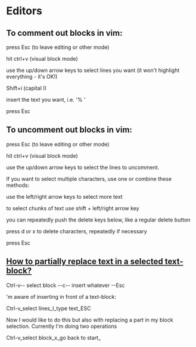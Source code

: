# Editors

## To comment out blocks in vim:

press Esc (to leave editing or other mode)

hit ctrl+v (visual block mode)

use the up/down arrow keys to select lines you want (it won't highlight everything - it's OK!)

Shift+i (capital I)

insert the text you want, i.e. '% '

press Esc

## To uncomment out blocks in vim:

press Esc (to leave editing or other mode)

hit ctrl+v (visual block mode)

use the up/down arrow keys to select the lines to uncomment.

If you want to select multiple characters, use one or combine these methods:

use the left/right arrow keys to select more text

to select chunks of text use shift + left/right arrow key

you can repeatedly push the delete keys below, like a regular delete button

press d or x to delete characters, repeatedly if necessary

press Esc

## [How to partially replace text in a selected text-block?](http://vi.stackexchange.com/questions/2758/how-to-partially-replace-text-in-a-selected-text-block)

Ctrl-v-- select block --c-- insert whatever --Esc

'm aware of inserting in front of a text-block:

Ctrl-v\_select lines\_I\_type text\_ESC

Now I would like to do this but also with replacing a part in my block selection. Currently I'm doing two operations

Ctrl-v_select block\_x\_go back to start_
